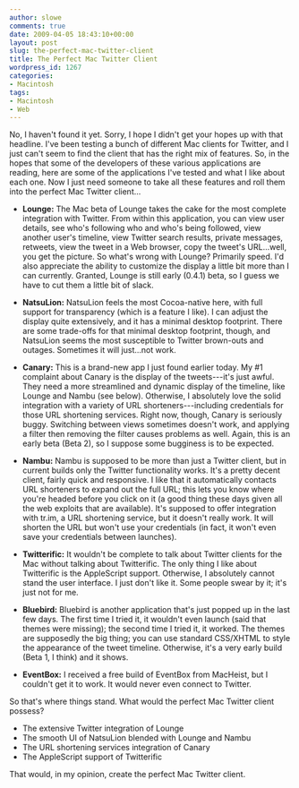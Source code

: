 ```yaml
---
author: slowe
comments: true
date: 2009-04-05 18:43:10+00:00
layout: post
slug: the-perfect-mac-twitter-client
title: The Perfect Mac Twitter Client
wordpress_id: 1267
categories:
- Macintosh
tags:
- Macintosh
- Web
---
```


No, I haven't found it yet. Sorry, I hope I didn't get your hopes up with that headline. I've been testing a bunch of different Mac clients for Twitter, and I just can't seem to find the client that has the right mix of features. So, in the hopes that some of the developers of these various applications are reading, here are some of the applications I've tested and what I like about each one. Now I just need someone to take all these features and roll them into the perfect Mac Twitter client...

* **Lounge:** The Mac beta of Lounge takes the cake for the most complete integration with Twitter. From within this application, you can view user details, see who's following who and who's being followed, view another user's timeline, view Twitter search results, private messages, retweets, view the tweet in a Web browser, copy the tweet's URL...well, you get the picture. So what's wrong with Lounge? Primarily speed. I'd also appreciate the ability to customize the display a little bit more than I can currently. Granted, Lounge is still early (0.4.1) beta, so I guess we have to cut them a little bit of slack.

* **NatsuLion:** NatsuLion feels the most Cocoa-native here, with full support for transparency (which is a feature I like). I can adjust the display quite extensively, and it has a minimal desktop footprint. There are some trade-offs for that minimal desktop footprint, though, and NatsuLion seems the most susceptible to Twitter brown-outs and outages. Sometimes it will just...not work.

* **Canary:** This is a brand-new app I just found earlier today. My #1 complaint about Canary is the display of the tweets---it's just awful. They need a more streamlined and dynamic display of the timeline, like Lounge and Nambu (see below). Otherwise, I absolutely love the solid integration with a variety of URL shorteners---including credentials for those URL shortening services. Right now, though, Canary is seriously buggy. Switching between views sometimes doesn't work, and applying a filter then removing the filter causes problems as well. Again, this is an early beta (Beta 2), so I suppose some bugginess is to be expected.

* **Nambu:** Nambu is supposed to be more than just a Twitter client, but in current builds only the Twitter functionality works. It's a pretty decent client, fairly quick and responsive. I like that it automatically contacts URL shorteners to expand out the full URL; this lets you know where you're headed before you click on it (a good thing these days given all the web exploits that are available). It's supposed to offer integration with tr.im, a URL shortening service, but it doesn't really work. It will shorten the URL but won't use your credentials (in fact, it won't even save your credentials between launches).

* **Twitterific:** It wouldn't be complete to talk about Twitter clients for the Mac without talking about Twitterific. The only thing I like about Twitterific is the AppleScript support. Otherwise, I absolutely cannot stand the user interface. I just don't like it. Some people swear by it; it's just not for me.

* **Bluebird:** Bluebird is another application that's just popped up in the last few days. The first time I tried it, it wouldn't even launch (said that themes were missing); the second time I tried it, it worked. The themes are supposedly the big thing; you can use standard CSS/XHTML to style the appearance of the tweet timeline. Otherwise, it's a very early build (Beta 1, I think) and it shows.

* **EventBox:** I received a free build of EventBox from MacHeist, but I couldn't get it to work. It would never even connect to Twitter.

So that's where things stand. What would the perfect Mac Twitter client possess?

* The extensive Twitter integration of Lounge
* The smooth UI of NatsuLion blended with Lounge and Nambu
* The URL shortening services integration of Canary
* The AppleScript support of Twitterific

That would, in my opinion, create the perfect Mac Twitter client.
